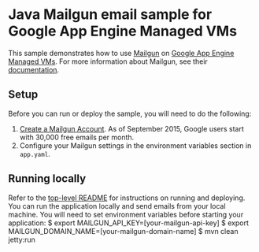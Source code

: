 # Java Mailgun email sample for Google App Engine Managed VMs
This sample demonstrates how to use [Mailgun](https://www.mailgun.com) on [Google App Engine Managed VMs](https://cloud.google.com/appengine).
For more information about Mailgun, see their [documentation](https://documentation.mailgun.com/).
## Setup
Before you can run or deploy the sample, you will need to do the following:
1. [Create a Mailgun Account](http://www.mailgun.com/google). As of September 2015, Google users start with 30,000 free emails per month.
2. Configure your Mailgun settings in the environment variables section in ``app.yaml``.
## Running locally
Refer to the [top-level README](../README.md) for instructions on running and deploying.
You can run the application locally and send emails from your local machine. You
will need to set environment variables before starting your application:
    $ export MAILGUN_API_KEY=[your-mailgun-api-key]
    $ export MAILGUN_DOMAIN_NAME=[your-mailgun-domain-name]
    $ mvn clean jetty:run
